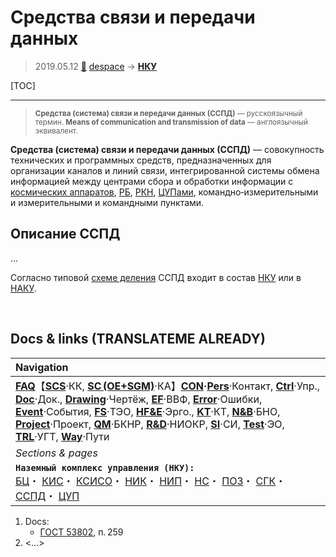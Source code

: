 # Средства связи и передачи данных
> 2019.05.12 [🚀](../index/index.md) [despace](index.md) → **[НКУ](scs.md)**

[TOC]

---

> <small>**Средства (система) связи и передачи данных (ССПД)** — русскоязычный термин. **Means of communication and transmission of data** — англоязычный эквивалент.</small>

**Средства (система) связи и передачи данных (ССПД)** — совокупность технических и программных средств, предназначенных для организации каналов и линий связи, интегрированной системы обмена информацией между центрами сбора и обработки информации с [космических аппаратов](sc.md), [РБ](lv.md), [РКН](lv.md), [ЦУПами](scs.md), командно‑измерительными и измерительными и командными пунктами.



## Описание ССПД
…

Согласно типовой [схеме деления](drawing.md) ССПД входит в состав [НКУ](scs.md) или в [НАКУ](scs.md).



<p style="page-break-after:always"> </p>

## Docs & links (TRANSLATEME ALREADY)
|Navigation|
|:-|
|**[FAQ](faq.md)**【**[SCS](scs.md)**·КК, **[SC (OE+SGM)](sc.md)**·КА】**[CON](contact.md)·[Pers](person.md)**·Контакт, **[Ctrl](control.md)**·Упр., **[Doc](doc.md)**·Док., **[Drawing](drawing.md)**·Чертёж, **[EF](ef.md)**·ВВФ, **[Error](error.md)**·Ошибки, **[Event](event.md)**·События, **[FS](fs.md)**·ТЭО, **[HF&E](hfe.md)**·Эрго., **[KT](kt.md)**·КТ, **[N&B](nnb.md)**·БНО, **[Project](project.md)**·Проект, **[QM](qm.md)**·БКНР, **[R&D](rnd.md)**·НИОКР, **[SI](si.md)**·СИ, **[Test](test.md)**·ЭО, **[TRL](trl.md)**·УГТ, **[Way](way.md)**·Пути|
|*Sections & pages*|
|**`Наземный комплекс управления (НКУ):`**<br> [БЦ](scs.md)・ [КИС](scs.md)・ [КСИСО](scs.md)・ [НИК](lm_sys.md)・ [НИП](scs.md)・ [НС](scs.md)・ [ПОЗ](fp.md)・ [СГК](cd_segm.md)・ [ССПД](mcntd.md)・ [ЦУП](scs.md)|

   1. Docs:
      - [ГОСТ 53802](гост_53802.md), п. 259
   1. <…>
